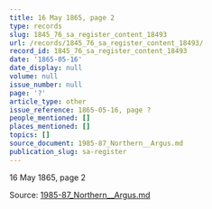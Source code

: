 ```yaml
---
title: 16 May 1865, page 2
type: records
slug: 1845_76_sa_register_content_18493
url: /records/1845_76_sa_register_content_18493/
record_id: 1845_76_sa_register_content_18493
date: '1865-05-16'
date_display: null
volume: null
issue_number: null
page: '?'
article_type: other
issue_reference: 1865-05-16, page ?
people_mentioned: []
places_mentioned: []
topics: []
source_document: 1985-87_Northern__Argus.md
publication_slug: sa-register
---
```


16 May 1865, page 2

Source: [1985-87_Northern__Argus.md](/downloads/markdown/1985-87_Northern__Argus.md)

